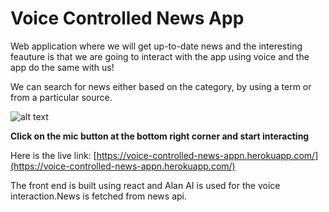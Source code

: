 
# Voice Controlled News App

Web application where we will get up-to-date news and the interesting feauture is that we are going to interact with the app using voice and the app do the same with us!

We can search for news either based on the category, by using a term or from a particular source.

![alt text](https://lh3.googleusercontent.com/fife/AAWUweWQfIzHNtnKPZCb6-gntfAp6jqeVvGEF2FvQEb05xoTf2-BEB9c_jYpyYFhK01S-isn5U84Ll1E5x6OEftXVmHO6kxeB_pclygNhRVoS0KqH04Awo6kkp6jqTYTUKHElQEaUmX50yX7_DLBpwX75sVLMuOg3VdeaiXEqOSJbUXuZWicIaxy3N8uw2JnqPNTvKn1rupEnI4s-sfFfd_bTZ1VvziPR5v60fEqO54rSSsmXm4yewlwlIrSqrcwe5iDGMg3C5pYM09YeerOiURKGVmi0d-Fgp6zsNPPH2f8sTmsXlssOl2zBQIcgvBwcEYbbP4r4q5eGFUvJ7pYlJbJuj04Q6xJJbT4YAeUJ8UbdFNGn62GELrD3D1WWl70m49DZgp4Pe9KxS8kCddMjiIaVHxO1vV87JKbci7pX3XA8MeWUffsrBhY4lVvgGhMs_6nt1WTRGnlz1S675rGFhabRWNRPaDRxl1pzeUVAuaNwvC_27sXaCHoPkC3XmJyofEt61vMzf-hYPTtCytyoAAqVzgRKT6nB_xLmI1VzkDYpfou5zzuhH1nRQr8LFW7HoP8ucbIokJnKPiD_eRG10F_egXtp49WjV-U-HipyfkVxnp8KMyXkeKCraiHYQ9FPltpQ1a3Pju_BCibEZ249uPpbnxAPKjqIitUGFmDDVloohVQuKoVPM_9sBitgiCiIjcuqSngAT-T3bdIaw4ygveBVgxCSSIVOTsyEzvNhE6M52fIAV04kCovswvuVjS_8h_6uaOnl4GTLaCz1Y6ibYnil1oDG0_U8i2UvlOxevTzOVLqg98FJKr1whuS2XVt-yEk0FG741SEAlEATtF27zyfNHhlz9vCrByjvh1ZBOYov09C4P6w2fD4OOFsupzjdKuXLUAB_lnZz9m3Eyq5s_HlHFDSPcRzyjEy4wiK7VqHuzvAd8OcgBM6y_QFTi4AYr6xqmNgZSQCTIFvTyRkvmHZLGy0bSjab8tR3Xc6O_vngj5xnXvw1Kl8jsie9im0GMV45wBUmGXl2n54Y9A7u_ladwwpfUUwRAB5q7hTkXPul-b_CeIX-sf8XhUXXgLkSOU6yTt58SehgWmpqYOSvUA8Rr37OYIaqP6b6QAMNgFq8V0TVLiasyPZcYIAqt6cuaozGWuKGoCe7dIUNdt85P2h6G_Yyz1sOpypadKAGTu9mTjrS7Tjpj3pP1vwQsbLRQ6cWF-H_NMUI_SoRB3XGJYzff6r80oh9mp5nUaZZt4lbzpSAO2fDufFV3PCXl5WYjMzqoPLygiJZUNub5pBUwsNZsJ9HaiztvKHDTCYdVgncvKQJVAu5ngWidVj4VElRmGklegV5FIKmrgWCqHcoovQcExZTEAMGfQ0ZRQaJSXVYuu_HqLDA-DXCDaIjRxvs2TVqS4Wx-Z2QZqGEUTkVfHfVlS_OrsLaHhKI8c10B9MUR3jInDryJsw5WAr0RryMrRfx6ftSTndCrT9myTsXE4orLemUU4td18LXQEMWQo9cAC8F_OuUHaBuzS9q_zknvCE2tME-hZBlyczb7tdO8gihVMGHogJ0-DYdJwzFIDrOUhw_ueFpEFnWvAGPf1lxRITjhAVnnZl03eBMsEdNYqArCeYwJiPfulwWydyw_VeJcvJtjo8Eyh75fdEI1mB8n0ml9S3RQl-zilorKPQH6jswRvT363ubug4-kudpZ57F-yd2Tpj79bktqbgGcZ47AvAX7NapC7T0HLVY6FS8NXOTVOrwTXSJzVrMkpjuWMQ_njKjCJb6zKPbVOqyqx9TzWduCR_71k_NVuNul_iGqJQ7XhEHtQNWJZ5zR6uT1h29L2QNcygME72cw3gocPXqbuvJDYuEDz3-kWMyrTi0zOwQxlJSDobZ17_CeiGkfvAHW6jcEQqorxOy_MCyUXcI3YUt34yPJ30YbwbXZogJDyhLD5A_xIHAkNZMt9ik7_JwluLxRCuN51XACzkSZWYHqpeH9NXoAiapCfk8Hy1YlzR9odctu64ENHI7Ha_2EQ51Rii9vftt1byCda5NTP_YjjLhE5senzeaGesgcdPZr5mY-ONXbaJMm1kGx8dRAiyFwyIuR4fYjfJi2BooUq9Czs5-cFswKIzDP5Hswl60BjwK-FnoB25JaCLsguq_mrsByRhjxOYIltq8OZbM6OsiKbRe_eQHMmXKotlu2oU3SND7nMm2ZfJ7KszY2jRD3DS0wKRAa2iGxcFrXYSLmUsZQh14qcXClzEMOQQTbdQSZ0POdGTHVwaLoN9MC9RDDds3caNFzpTrdBARULR1IZvekY6LHPchzVCwS2augrTKACnJf9sjNGkKVpRwwaDp12vof0KyNaqWZwXbg6qXEPNTmjH_ygjB6_em-WhPtKRbDzz6Oxk82N-1I_9K6uofrR2uWyd2xJ1kk_saRg0F4Qx3h4NEljTFPguoMcDo6ZE0ZA2aSKGrft1O6ThRL9uPuUcZoGkWPfUVQETBPgOLT9UsTH2oAK2f_i-zm0ID70KAEhUr2vcAYKjTSMLM_TNTwKYkC2wmxdwWOu1CpFf4QClw0Mc5Dj3f64GmUexxwk0au7AtUxvxDfdCqDkN6BN7-SdskuwyA04bZKQJ0IPPBUjWj31TuBVN50jj2jK9hk4zdXSfu5M6vMY96MgAImZG9iR0nsPAzTE9a0jn_JP7O0hDbXyuSweCTjEUIFYRqCyal5preulGjHXqa_BhH9EUzeaC3mADYZp0ZjUEnD_DysDrbYwQjFy5rH2Czq8CKscJ5hg-fwndVDJ2aXQg3vF-I0e3sYV4WZLOrf1WfoKqlYYTPWfSt7-n76dcFZrwUQA7pCFnZnGZYAYSgmqhPABr1OnwnV3w7__sM4d9HiVmpHEiYDJDs2uKEAi7MisrG6Ppo0ulrDEE5wkgLh7sWQCeSlsadTGriD5x30ueU6FNt26EF18u7v1T4PPZE9mMXVQ8ocwgrLZpztqxA34NsQVPn8s-dnBUaMB8T5soEpyJ-BaGsifgTsNZOjlnLn2FUJBcl9VOjHprhOBaGgz-W2YUVpX1ZyyET7MreuT2fpYl5gCyOZzjWuE5jYPqRbb_EYEEDDFnBec3w_k60DCcSU1eYeFg7a3vDhqRJz-SFMGPAAmz1oT_tM419uuWnnyCKcgvbrS5MNFL2oa4IDdpKSO8XJ3Pw5B4g-8pcbBTfyIwJoZ_A4CMVTD1J0tlfjQ0i93lWBk8r8G32aIlybJffIIDWVKV8mkv4urAf5uvHxQvXCgdWf4N1yk165E4ZfanHwGepsY1JrvrHY4rvxs_-t5NlcbuXfe8nyVhZSPXQ5M7xRLkV1K2MguHCVJJ8uIX5fUD6F5g-CXEWtU0PSxq9jQf7-eZ-ByfjIka9WZEEvYDrmWyNHAf62Gsnm5RY1WeDk0RF1mAOp8I5qWFc4aIDrWlo7vHgP6qzegYjz-h6Pqun4g8u_w8uEaLDYZ1eQGbgZtBlA59WxipPgfl09_u_oH41Yw80UutuJ57oRe92RF8GbDVMWlC__NHQsJtHOCBO4Cp8buKER09w1s5d5v0DNhqSIXPzB_YPFhxVtMvs-7FlGeY5PkmBqDDKauLT6tRVdV2qXkSIKoKkVZ8l_AQKtDfOYTz4D3RyuB-4fcGpFzgUd6wHYZVzdzAa0G7JavsJpF2LzicuBv9vCKLvKpl01-MmN0I5KXi082Mt9oVaqipaNqwz3NTNoa-eyQNKJzd_0SojCmWdlhAHPDUrmokQ=s1771-w1771-h886-no?authuser=0)

**Click on the mic button at the bottom right corner and start interacting**


Here is the live link:
[https://voice-controlled-news-appn.herokuapp.com/](https://voice-controlled-news-appn.herokuapp.com/)

The front end is built using react and Alan AI is used for the voice interaction.News is fetched from news api. 

